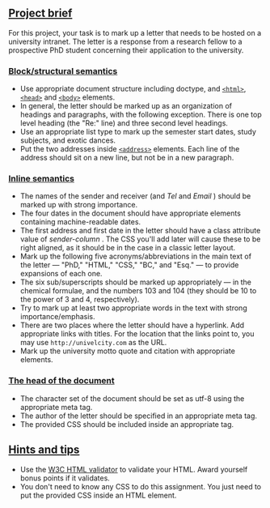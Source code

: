 ## [Project brief](https://developer.mozilla.org/en-US/docs/Learn/HTML/Introduction_to_HTML/Marking_up_a_letter#project_brief)

For this project, your task is to mark up a letter that needs to be hosted on a university intranet. The letter is a response from a research fellow to a prospective PhD student concerning their application to the university.

### [Block/structural semantics](https://developer.mozilla.org/en-US/docs/Learn/HTML/Introduction_to_HTML/Marking_up_a_letter#blockstructural_semantics)

- Use appropriate document structure including doctype, and [`<html>`](https://developer.mozilla.org/en-US/docs/Web/HTML/Element/html), [`<head>`](https://developer.mozilla.org/en-US/docs/Web/HTML/Element/head) and [`<body>`](https://developer.mozilla.org/en-US/docs/Web/HTML/Element/body) elements.
- In general, the letter should be marked up as an organization of headings and paragraphs, with the following exception. There is one top level heading (the "Re:" line) and three second level headings.
- Use an appropriate list type to mark up the semester start dates, study subjects, and exotic dances.
- Put the two addresses inside [`<address>`](https://developer.mozilla.org/en-US/docs/Web/HTML/Element/address) elements. Each line of the address should sit on a new line, but not be in a new paragraph.

### [Inline semantics](https://developer.mozilla.org/en-US/docs/Learn/HTML/Introduction_to_HTML/Marking_up_a_letter#inline_semantics)

- The names of the sender and receiver (and _Tel_ and _Email_ ) should be marked up with strong importance.
- The four dates in the document should have appropriate elements containing machine-readable dates.
- The first address and first date in the letter should have a class attribute value of _sender-column_ . The CSS you'll add later will cause these to be right aligned, as it should be in the case in a classic letter layout.
- Mark up the following five acronyms/abbreviations in the main text of the letter — "PhD," "HTML," "CSS," "BC," and "Esq." — to provide expansions of each one.
- The six sub/superscripts should be marked up appropriately — in the chemical formulae, and the numbers 103 and 104 (they should be 10 to the power of 3 and 4, respectively).
- Try to mark up at least two appropriate words in the text with strong importance/emphasis.
- There are two places where the letter should have a hyperlink. Add appropriate links with titles. For the location that the links point to, you may use `http://univelcity.com` as the URL.
- Mark up the university motto quote and citation with appropriate elements.

### [The head of the document](https://developer.mozilla.org/en-US/docs/Learn/HTML/Introduction_to_HTML/Marking_up_a_letter#the_head_of_the_document)

- The character set of the document should be set as utf-8 using the appropriate meta tag.
- The author of the letter should be specified in an appropriate meta tag.
- The provided CSS should be included inside an appropriate tag.

## [Hints and tips](https://developer.mozilla.org/en-US/docs/Learn/HTML/Introduction_to_HTML/Marking_up_a_letter#hints_and_tips)

- Use the [W3C HTML validator](https://validator.w3.org/) to validate your HTML. Award yourself bonus points if it validates.
- You don't need to know any CSS to do this assignment. You just need to put the provided CSS inside an HTML element.
